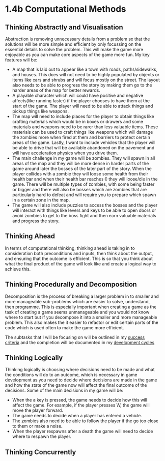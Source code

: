 # 1.4b Computational Methods

## Thinking Abstractly and Visualisation

Abstraction is removing unnecessary details from a problem so that the solutions will be more simple and efficient by only focussing on the essential details to solve the problem.  This will make the game more enjoyable as you can make core aspects of the game more fun.  My key features will be:

* A map that is laid out to appear like a town with roads, paths/sidewalks, and houses.  This does will not need to be highly populated by objects or items like cars and shrubs and will focus mostly on the street.  The layout also needs to be able to progress the story by making them go to the harder areas of the map for better rewards.
* A playable character which will could have positive and negative affects(like running faster) if the player chooses to have them at the start of the game.  The player will need to be able to attack things and pickup things like weapons.
* The map will need to include places for the player to obtain things like crafting materials which would be in boxes or drawers and some materials and weapons need to be rarer than less valuable items.  These materials can be used to craft things like weapons which will damage the zombies more when fired at them and barriers to protect certain areas of the game.  Lastly, I want to include vehicles that the player will be able to drive that will be available abandoned on the pavement and will have acceleration physics when you drive them.
* The main challenge in my game will be zombies.  They will spawn in all areas of the map and they will be more dense in harder parts of the game around later the bosses of the later part of the story.  When the player collides with a zombie they will loose some health from their health bar and when their health bar reaches 0 they will loose/die in the game.  There will be multiple types of zombies, with some being faster or bigger and there will also be bosses which are zombies that are particularly hard to defeat and will require you to prepare which spawn in a certain zone in the map.
* The game will also include puzzles to access the bosses and the player will interact with things like levers and keys to be able to open doors or avoid zombies to get to the boss fight and then earn valuable materials and progress the story.

## Thinking Ahead

In terms of computational thinking, thinking ahead is taking in to consideration both preconditions and inputs, then think about the output, and ensuring that the outcome is efficient.  This is so that you think about what the final product of the game will look like and create a logical way to achieve this.



## Thinking Procedurally and Decomposition

Decomposition is the process of breaking a larger problem in to smaller and more manageable sub-problems which are easier to solve, understand, then programme.  This is especially important when creating a game as the task of creating a game seems unmanageable and you would not know where to start but if you decompose it into a smaller and more manageable problem.  This also makes the it easier to refactor or edit certain parts of the code which is used often to make the game more efficient.

The subtasks that I will be focusing on will be outlined in my [success criteria](1.5-success-criteria.md) and the completion will be documented in my [development cycles](broken-reference).

## Thinking Logically

Thinking logically is choosing where decisions need to be made and what the conditions will do to an outcome, which is necessary in game development as you need to decide where decisions are made in the game and how the state of the game now will affect the final outcome of the decisions.  Some of the main decisions in my game will be:

* When the a key is pressed, the game needs to decide how this will affect the game.  For example, if the player presses W, the game will move the player forward.
* The game needs to decide when a player has entered a vehicle.
* The zombies also need to be able to follow the player if the go too close to them or make a noise.
* When the player respawns after a death the game will need to decide where to respawn the player.

## Thinking Concurrently
